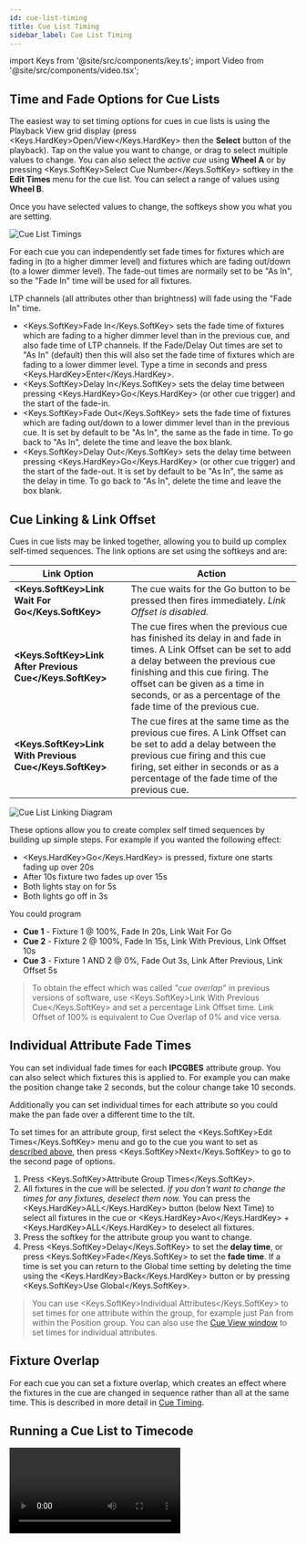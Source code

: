 ```yaml
---
id: cue-list-timing
title: Cue List Timing
sidebar_label: Cue List Timing
---
```


import Keys from '@site/src/components/key.ts';
import Video from '@site/src/components/video.tsx';

## Time and Fade Options for Cue Lists

The easiest way to set timing options for cues in cue lists is using the Playback View grid display (press <Keys.HardKey>Open/View</Keys.HardKey> then the **Select** button of the playback). Tap on the value you want to change, or drag to select multiple values to change. You can also select the *active cue* using **Wheel A** or by pressing <Keys.SoftKey>Select Cue Number</Keys.SoftKey> softkey in the **Edit Times** menu for the cue list. You can select a range of values using **Wheel B**.

Once you have selected values to change, the softkeys show you what you are setting.

![Cue List Timings](/docs/images/Cue-View-Timings.png)

For each cue you can independently set fade times for fixtures which are fading in (to a higher dimmer level) and fixtures which are fading out/down (to a lower dimmer level). The fade-out times are normally set to be "As In", so the "Fade In" time will be used for all fixtures.

LTP channels (all attributes other than brightness) will fade using the "Fade In" time.

-   <Keys.SoftKey>Fade In</Keys.SoftKey> sets the fade time of fixtures which are fading to a higher dimmer level than in the previous cue, and also fade time of LTP channels. If the Fade/Delay Out times are set to "As In" (default) then this will also set the fade time of fixtures which are fading to a lower dimmer level. Type a time in seconds and press <Keys.HardKey>Enter</Keys.HardKey>.
-   <Keys.SoftKey>Delay In</Keys.SoftKey> sets the delay time between pressing <Keys.HardKey>Go</Keys.HardKey> (or other cue trigger) and the start of the fade-in. 
-   <Keys.SoftKey>Fade Out</Keys.SoftKey> sets the fade time of fixtures which are fading out/down to a lower dimmer level than in the previous cue. It is set by default to be "As In", the same as the fade in time. To go back to "As In", delete the time and leave the box blank. 
-   <Keys.SoftKey>Delay Out</Keys.SoftKey> sets the delay time between pressing <Keys.HardKey>Go</Keys.HardKey> (or other cue trigger) and the start of the fade-out. It is set by default to be "As In", the same as the delay in time. To go back to "As In", delete the time and leave the box blank. 

## Cue Linking & Link Offset

Cues in cue lists may be linked together, allowing you to build up
complex self-timed sequences. The link options are set using the
softkeys and are:

Link Option | Action
---|---
**<Keys.SoftKey>Link Wait For Go</Keys.SoftKey>** | The cue waits for the Go button to be pressed then fires immediately. *Link Offset is disabled.*
**<Keys.SoftKey>Link After Previous Cue</Keys.SoftKey>** | The cue fires when the previous cue has finished its delay in and fade in times. A Link Offset can be set to add a delay between the previous cue finishing and this cue firing. The offset can be given as a time in seconds, or as a percentage of the fade time of the previous cue.
**<Keys.SoftKey>Link With Previous Cue</Keys.SoftKey>** | The cue fires at the same time as the previous cue fires. A Link Offset can be set to add a delay between the previous cue firing and this cue firing, set either in seconds or as a percentage of the fade time of the previous cue.

![Cue List Linking Diagram](/docs/images/Cue-List-Linking-Diagram.png)

These options allow you to create complex
self timed sequences by building up simple steps. For example if you
wanted the following effect:

-   <Keys.HardKey>Go</Keys.HardKey> is pressed, fixture one starts fading up over 20s
-   After 10s fixture two fades up over 15s
-   Both lights stay on for 5s
-   Both lights go off in 3s

You could program

-   **Cue 1** - Fixture 1 @ 100%, Fade In 20s, Link Wait For Go
-   **Cue 2** - Fixture 2 @ 100%, Fade In 15s, Link With Previous, Link Offset 10s
-   **Cue 3** - Fixture 1 AND 2 @ 0%, Fade Out 3s, Link After Previous, Link Offset 5s

> To obtain the effect which was called *"cue overlap"* in previous versions of software, use <Keys.SoftKey>Link With Previous Cue</Keys.SoftKey> and set a percentage Link Offset time. Link Offset of 100% is equivalent to Cue Overlap of 0% and vice versa.

## Individual Attribute Fade Times

You can set individual fade times for each **IPCGBES** attribute group. You
can also select which fixtures this is applied to. For example you can
make the position change take 2 seconds, but the colour change take 10
seconds.

Additionally you can set individual times for each attribute so you
could make the pan fade over a different time to the tilt.

To set times for an attribute group, first select the <Keys.SoftKey>Edit Times</Keys.SoftKey> menu and
go to the cue you want to set as [described above](#time-and-fade-options-for-cue-lists), then press <Keys.SoftKey>Next</Keys.SoftKey>
to go to the second page of options.

1. Press <Keys.SoftKey>Attribute Group Times</Keys.SoftKey>.
2. All fixtures in the cue will be selected. *If you don't want to
change the times for any fixtures, deselect them now.* You can press the <Keys.HardKey>ALL</Keys.HardKey> button (below Next Time) to select all fixtures in the cue or <Keys.HardKey>Avo</Keys.HardKey> + <Keys.HardKey>ALL</Keys.HardKey> to deselect all fixtures.
3. Press the softkey for the attribute group you want to change.
4. Press <Keys.SoftKey>Delay</Keys.SoftKey> to set the **delay time**, or press <Keys.SoftKey>Fade</Keys.SoftKey> to set
the **fade time**. If a time is set you can return to the Global time setting by deleting the time using the <Keys.HardKey>Back</Keys.HardKey> button or by pressing <Keys.SoftKey>Use Global</Keys.SoftKey>.

>  You can use <Keys.SoftKey>Individual Attributes</Keys.SoftKey> to set times for one attribute
    within the group, for example just Pan from within the Position
    group. You can also use the [Cue View window](editing-cue-lists.md#editing-values-in-cue-view-window) to set times for
    individual attributes.

## Fixture Overlap

For each cue you can set a fixture overlap, which creates an effect where 
the fixtures in the cue are changed in sequence rather than all at the 
same time. This is described in more detail in
[Cue Timing](../cues/cue-timing.md#fade-times-and-fixture-overlap).

## Running a Cue List to Timecode

<Video videoId="1abZT_ffIvs" title="Recording Timecode" />

The console can run a cue list automatically to a timecode. This is very
useful for complex performances which must be exactly the same time
every time, or for unattended operation. Each step in the cue list is
assigned a time at which it will run.

> See also [Timelines](../timelines.md) which offer a more streamlined way of producing a show to timecode.

The console can have up to 4 separate timecode sources. For each, the
timecode can be read from the system clock, from an internal timecode
source, from MIDI, SMPTE or from the Winamp player which is installed on the console. Internal timecode is useful for
programming a sequence which will later be triggered by an external
timecode source.

> For Winamp timecode, use WAV tracks rather than MP3 tracks as Winamp sometimes generates incorrect or offset timecode when playing MP3. If you pre-program
    a show using Winamp MP3 then switch to external timecode for the show, your trigger points may end up out of place.

1. **Connect** the cue list for which you want to set timecode.
2. Press <Keys.SoftKey>Timecode</Keys.SoftKey> on the top-level menu.
3. Press **softkey A** to select Timecode 1-4, and **softkey B** to select the desired
timecode source.
4. Press <Keys.SoftKey>Record</Keys.SoftKey>.
5. Start the timecode source. *If using internal timecode, press <Keys.SoftKey>Play</Keys.SoftKey> to start it.*
6. Press the red <Keys.HardKey>Go</Keys.HardKey> button to step each cue at the time you wish the
cue to start.
7. Press <Keys.SoftKey>Record</Keys.SoftKey> when you have finished.

To play back a timecoded cue list, press <Keys.SoftKey>Connected Cue Lists</Keys.SoftKey> on the
Timecode menu and select the cue list which is to be played. Then press <Keys.SoftKey>Timer Disabled/Enabled</Keys.SoftKey> to enable the timecode input. Note that the **Timer Disabled/Enabled** toggle affects all four timecode streams as it is a general timecode switch. If you just want to disable a specific timecode stream then set its source to **No Timecode** at Step 3.

When you start the timecode source (or press <Keys.SoftKey>Play</Keys.SoftKey> if using internal
timecode), each cue will fire as the timecode matches its programmed
time.

In order to edit a cue's timecode, select the cue's timecode cell in Playback View
and enter the correct time, or - using the menu buttons - press <Keys.SoftKey>Edit Times</Keys.SoftKey>,
enter the cue number, toggle to the 3rd page of this menu with <Keys.SoftKey>Next</Keys.SoftKey>, click <Keys.SoftKey>Timecode = </Keys.SoftKey> and enter the new timestamp.


![Playback View Window showing timecoded cues](/docs/images/Playback-View-Window-showing-timecoded-cues.png)

While editing a time you can also use **Wheel B** to select multiple cues,
and use the softkey options to enter a value to change the time of all
the cues: <Keys.SoftKey>Timecode = </Keys.SoftKey> sets the timecode directly while a value set with <Keys.SoftKey>Offset = </Keys.SoftKey> 
can be used in <Keys.SoftKey>Add + </Keys.SoftKey> or <Keys.SoftKey>Subtract - </Keys.SoftKey>, to shift all selected timestamps by this timespan.

You can open a timecode display window for each of the four possible
sources to show you the incoming timecode - double press <Keys.HardKey>Open/View</Keys.HardKey> 
then press <Keys.SoftKey>Timecode x</Keys.SoftKey> (where x is 1 to 4) from the workspace select buttons.

![Timecode 1 Workspace Window](/docs/images/Timecode-1-Workspace-Window.png)
